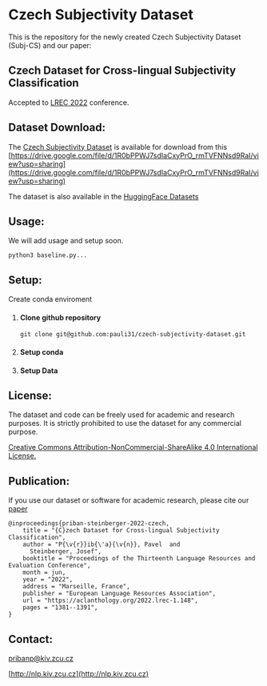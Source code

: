 # Czech Subjectivity Dataset

This is the repository for the newly created Czech Subjectivity Dataset (Subj-CS) and our paper:

## Czech Dataset for Cross-lingual Subjectivity Classification

Accepted to [LREC 2022](https://lrec2022.lrec-conf.org/) conference.


Dataset Download:
--------
The [Czech Subjectivity Dataset](https://drive.google.com/file/d/1R0bPPWJ7sdIaCxyPrO_rmTVFNNsd9RaI/view?usp=sharing) is available for download from this
[https://drive.google.com/file/d/1R0bPPWJ7sdIaCxyPrO_rmTVFNNsd9RaI/view?usp=sharing](https://drive.google.com/file/d/1R0bPPWJ7sdIaCxyPrO_rmTVFNNsd9RaI/view?usp=sharing)

The dataset is also available in the [HuggingFace Datasets](https://huggingface.co/datasets/pauli31/czech-subjectivity-dataset)

Usage:
--------
We will add usage and setup soon.
```
python3 baseline.py...
```

Setup:
--------

Create conda enviroment

1) #### Clone github repository 
   ```
   git clone git@github.com:pauli31/czech-subjectivity-dataset.git
   ```
2) #### Setup conda
    
3) #### Setup Data
   
   
 

License:
--------
The dataset and code can be freely used for academic and research purposes.
It is strictly prohibited to use the dataset for any commercial purpose.

[Creative Commons Attribution-NonCommercial-ShareAlike 4.0 International License.](https://creativecommons.org/licenses/by-nc-sa/4.0/)

Publication:
--------

If you use our dataset or software for academic research, please cite our [paper](https://arxiv.org/abs/2204.13915)

```
@inproceedings{priban-steinberger-2022-czech,
    title = "{C}zech Dataset for Cross-lingual Subjectivity Classification",
    author = "P{\v{r}}ib{\'a}{\v{n}}, Pavel  and
      Steinberger, Josef",
    booktitle = "Proceedings of the Thirteenth Language Resources and Evaluation Conference",
    month = jun,
    year = "2022",
    address = "Marseille, France",
    publisher = "European Language Resources Association",
    url = "https://aclanthology.org/2022.lrec-1.148",
    pages = "1381--1391",
}
```

Contact:
--------
pribanp@kiv.zcu.cz

[http://nlp.kiv.zcu.cz](http://nlp.kiv.zcu.cz)
